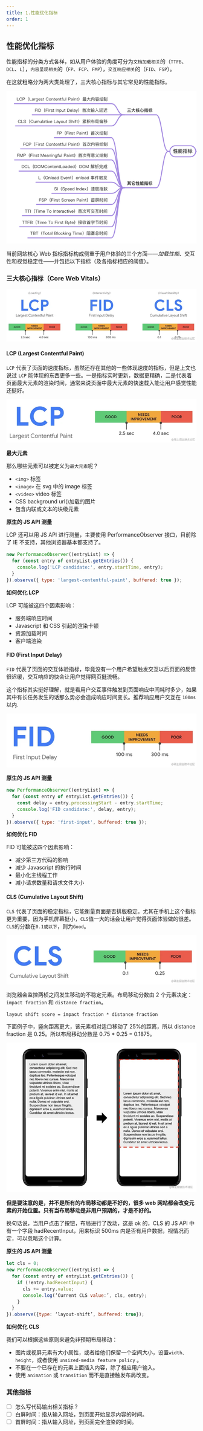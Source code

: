 ```yaml
---
title: 1.性能优化指标
order: 1
---
```


## 性能优化指标

性能指标的分类方式各样，如从用户体验的角度可分为`文档加载相关`的（`TTFB`、`DCL`、`L`），`内容呈现相关`的（`FP`、`FCP`、`FMP`），`交互响应相关`的（`FID`、`FSP`）。

在这就粗略分为两大类处理了，三大核心指标与其它常见的性能指标。

<img src="../images/performance/1.png">

当前网站核心 Web 指标指标构成侧重于用户体验的三个方面——_加载性能_、交互性和视觉稳定性——并包括以下指标（及各指标相应的阈值）。

### 三大核心指标（Core Web Vitals）

<img src="../images/performance/CWV.png">

#### LCP (Largest Contentful Paint)

`LCP` 代表了页面的速度指标，虽然还存在其他的一些体现速度的指标，但是上文也说过 `LCP` 能体现的东西更多一些。一是指标实时更新，数据更精确，二是代表着页面最大元素的渲染时间，通常来说页面中最大元素的快速载入能让用户感觉性能还挺好。

<img src="../images/performance/LCP.png">

<b>最大元素</b>

那么哪些元素可以被定义为`最大元素`呢？

- `<img>` 标签
- `<image>` 在 svg 中的 image 标签
- `<video>` video 标签
- CSS background url()加载的图片
- 包含内联或文本的块级元素

<b>原生的 JS API 测量</b>

LCP 还可以用 JS API 进行测量，主要使用 PerformanceObserver 接口，目前除了 IE 不支持，其他浏览器基本都支持了。

```js
new PerformanceObserver((entryList) => {
  for (const entry of entryList.getEntries()) {
    console.log('LCP candidate:', entry.startTime, entry);
  }
}).observe({ type: 'largest-contentful-paint', buffered: true });
```

<b>如何优化 LCP</b>

LCP 可能被这四个因素影响：

- 服务端响应时间
- Javascript 和 CSS 引起的渲染卡顿
- 资源加载时间
- 客户端渲染

#### FID (First Input Delay)

`FID` 代表了页面的交互体验指标，毕竟没有一个用户希望触发交互以后页面的反馈很迟缓，交互响应的快会让用户觉得网页挺流畅。

这个指标其实挺好理解，就是看用户交互事件触发到页面响应中间耗时多少，如果其中有长任务发生的话那么势必会造成响应时间变长。推荐响应用户交互在 `100ms` 以内.

<img src="../images/performance/FID.png">

<b>原生的 JS API 测量</b>

```js
new PerformanceObserver((entryList) => {
  for (const entry of entryList.getEntries()) {
    const delay = entry.processingStart - entry.startTime;
    console.log('FID candidate:', delay, entry);
  }
}).observe({ type: 'first-input', buffered: true });
```

<b>如何优化 FID</b>

FID 可能被这四个因素影响：

- 减少第三方代码的影响
- 减少 Javascript 的执行时间
- 最小化主线程工作
- 减小请求数量和请求文件大小

#### CLS (Cumulative Layout Shift)

`CLS` 代表了页面的稳定指标，它能衡量页面是否排版稳定。尤其在手机上这个指标更为重要，因为手机屏幕挺小，`CLS`值一大的话会让用户觉得页面体验做的很差。`CLS`的分数在`0.1或以下`，则为`Good`。

<img src="../images/performance/CLS.png">

浏览器会监控两桢之间发生移动的不稳定元素。布局移动分数由 2 个元素决定：`impact fraction` 和 `distance fraction`。

```
layout shift score = impact fraction * distance fraction
```

下面例子中，竖向距离更大，该元素相对适口移动了 25%的距离，所以 distance fraction 是 0.25。所以布局移动分数是 0.75 \* 0.25 = 0.1875。

<img src="../images/performance/lcp-img1.png">

<b>但是要注意的是，并不是所有的布局移动都是不好的，很多 web 网站都会改变元素的开始位置。只有当布局移动是非用户预期的，才是不好的。</b>

换句话说，当用户点击了按钮，布局进行了改动，这是 ok 的，CLS 的 JS API 中有一个字段 hadRecentInput，用来标识 500ms 内是否有用户数据，视情况而定，可以忽略这个计算。

<b>原生的 JS API 测量</b>

```js
let cls = 0;
new PerformanceObserver((entryList) => {
  for (const entry of entryList.getEntries()) {
    if (!entry.hadRecentInput) {
      cls += entry.value;
      console.log(‘Current CLS value:’, cls, entry);
    }
  }
}).observe({type: ‘layout-shift’, buffered: true});
```

<b>如何优化 CLS</b>

我们可以根据这些原则来避免非预期布局移动：

- 图片或视屏元素有大小属性，或者给他们保留一个空间大小，设置`width、height`，或者使用 `unsized-media feature policy` 。
- 不要在一个已存在的元素上面插入内容，除了相应用户输入。
- 使用 `animation` 或 `transition` 而不是直接触发布局改变。

### 其他指标

- [ ] 怎么写代码输出相关指标？
- [ ] 白屏时间：指从输入网址，到页面开始显示内容的时间。
- [ ] 首屏时间：指从输入网址，到页面完全渲染的时间。
